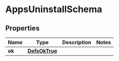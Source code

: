 
# AppsUninstallSchema

## Properties
Name | Type | Description | Notes
------------ | ------------- | ------------- | -------------
**ok** | [**DefsOkTrue**](DefsOkTrue.md) |  | 




